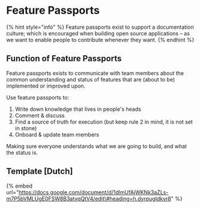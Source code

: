 # Feature Passports



{% hint style="info" %}
Feature passports exist to support a documentation culture; which is encouraged when building open source applications – as we want to enable people to contribute whenever they want.
{% endhint %}

## Function of Feature Passports

Feature passports exists to communicate with team members about the common understanding and status of features that are \(about to be\) implemented or improved upon.

Use feature passports to:

1. Write down knowledge that lives in people's heads
2. Comment & discuss
3. Find a source of truth for execution \(but keep rule 2 in mind, it is not set in stone\)
4. Onboard & update team members

Making sure everyone understands what we are going to build, and what the status is.

## Template \[Dutch\]

{% embed url="https://docs.google.com/document/d/1dlmUfAjWKNk3aZLs-m7P5bVMLUgE0FSW8B3atvqQtV4/edit\#heading=h.dyrpugldkvr8" %}

## 

